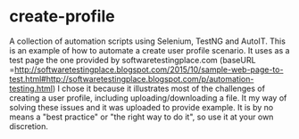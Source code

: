 # create-profile
A collection of automation scripts using Selenium, TestNG and AutoIT.
This is an example of how to automate a create user profile scenario. It uses as a test page the one provided by softwaretestingplace.com (baseURL =http://softwaretestingplace.blogspot.com/2015/10/sample-web-page-to-test.html#http://softwaretestingplace.blogspot.com/p/automation-testing.html)
I chose it because it illustrates most of the challenges of creating a user profile, including uploading/downloading a file.
It my way of solving these issues and it was uploaded to provide example. It is by no means a "best practice" or "the right way to do it", so use it at your own discretion.
